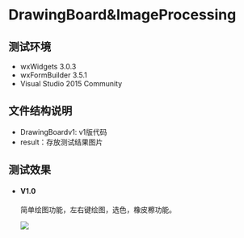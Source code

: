 # DrawingBoard&ImageProcessing
## 测试环境
* wxWidgets 3.0.3
* wxFormBuilder 3.5.1
* Visual Studio 2015 Community

## 文件结构说明
* DrawingBoardv1: v1版代码
* result：存放测试结果图片

## 测试效果

* #### V1.0
  简单绘图功能，左右键绘图，选色，橡皮檫功能。

  ![](https://github.com/xxpcb/DrawingBoard-ImageProcessing/result/v1_0.png)


